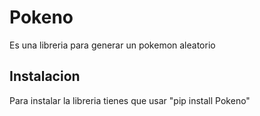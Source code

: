 # Pokeno

Es una libreria para generar un pokemon aleatorio 

## Instalacion

Para instalar la libreria tienes que usar "pip install Pokeno"